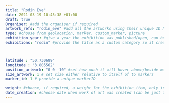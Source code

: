 ```yaml
---
title: "Rodin Eve"
date: 2021-03-19 10:45:38 +01:00
draft: true
Organiser: #add the organiser if required
artwork_refs: "rodin_eve" #add all the artworks using their unique ID Name
type: #choose from geolocation, marker, custom_marker, picture
exhibition_year: #give a year the exhibition was published/open, can be different of creation date of this item
exhibitions: "rodin" #provide the title as a custom category so it creates a page for the exhibition



latitude : "50.730689"
longitude : "3.805562"
position_artwork: "0 0 -10" #set how much it will hover above/beside marker/geolocation. Use "0 0 0" for 3 axes
size_artwork: 1 # set size either relative to itself of to markers
marker_id: 1 # provide a unique markerID

weight: #choose, if required, a weight for the exhibition_item, only integers
date_creation: #choose date when work of art was created (can be just the year if needed)
---
```

